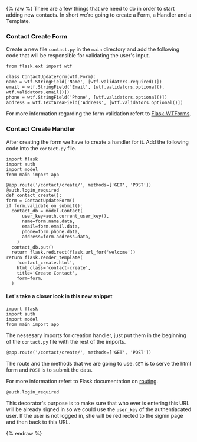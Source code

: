 {% raw %}
There are a few things that we need to do in order to start adding new
contacts. In short we're going to create a Form, a Handler and a Template.

### Contact Create Form
Create a new file `contact.py` in the `main` directory
and add the following code that will be responsible for validating the user's
input.

    from flask.ext import wtf

    class ContactUpdateForm(wtf.Form):
    name = wtf.StringField('Name', [wtf.validators.required()])
    email = wtf.StringField('Email', [wtf.validators.optional(), wtf.validators.email()])
    phone = wtf.StringField('Phone', [wtf.validators.optional()])
    address = wtf.TextAreaField('Address', [wtf.validators.optional()])

For more information regarding the form validation refert to
[Flask-WTForms](http://flask.pocoo.org/docs/patterns/wtforms/).

### Contact Create Handler

After creating the form we have to create a handler for it. Add the
following code into the `contact.py` file.

    import flask
    import auth
    import model
    from main import app

    @app.route('/contact/create/', methods=['GET', 'POST'])
    @auth.login_required
    def contact_create():
    form = ContactUpdateForm()
    if form.validate_on_submit():
      contact_db = model.Contact(
          user_key=auth.current_user_key(),
          name=form.name.data,
          email=form.email.data,
          phone=form.phone.data,
          address=form.address.data,
        )
      contact_db.put()
      return flask.redirect(flask.url_for('welcome'))
    return flask.render_template(
        'contact_create.html',
        html_class='contact-create',
        title='Create Contact',
        form=form,
      )


#### Let's take a closer look in this new snippet

    import flask
    import auth
    import model
    from main import app

The nessesary imports for creation handler, just put
them in the beginning of the `contact.py` file with the rest of the
imports.

    @app.route('/contact/create/', methods=['GET', 'POST'])

The route and the methods that we are going to use.
`GET` is to serve the html form and `POST` is to
submit the data.

For more information refert to Flask documentation on
[routing](http://flask.pocoo.org/docs/quickstart/#routing).

    @auth.login_required

This decorator's purpose is to make sure that who ever is entering
this URL will be already signed in so we could use the `user_key`
of the authentiacated user. If the user is not logged in, she will be
redirected to the signin page and then back to this URL.

{% endraw %}
